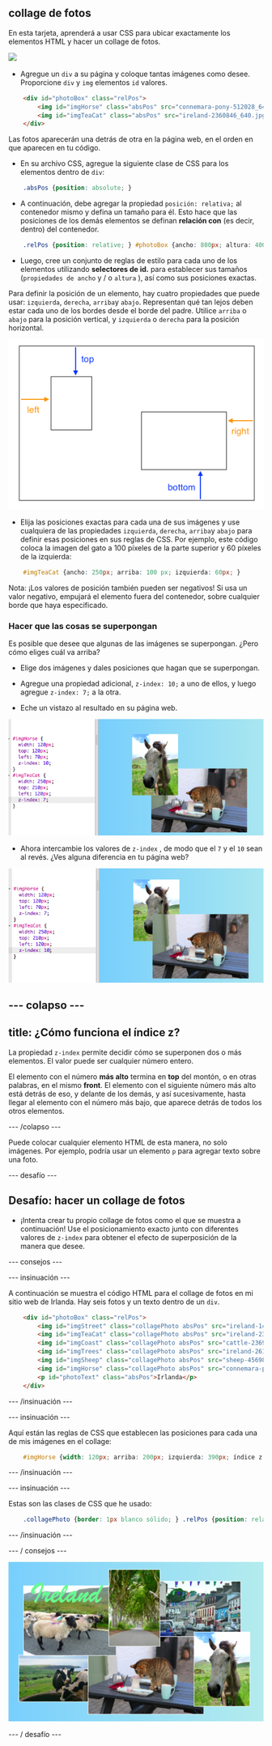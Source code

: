 ## collage de fotos

En esta tarjeta, aprenderá a usar CSS para ubicar exactamente los elementos HTML y hacer un collage de fotos.

![](images/photoCollageWithText_wide.png)

+ Agregue un `div` a su página y coloque tantas imágenes como desee. Proporcione `div` y `img` elementos `id` valores.

```html
    <div id="photoBox" class="relPos">
        <img id="imgHorse" class="absPos" src="connemara-pony-512028_640.jpg" alt="Connemara pony" />
        <img id="imgTeaCat" class="absPos" src="ireland-2360846_640.jpg" alt="Even cats drink tea in Ireland!" />
    </div>
```

Las fotos aparecerán una detrás de otra en la página web, en el orden en que aparecen en tu código.

+ En su archivo CSS, agregue la siguiente clase de CSS para los elementos dentro de `div`: 

```css
    .absPos {position: absolute; }
```

+ A continuación, debe agregar la propiedad `posición: relativa;` al contenedor mismo y defina un tamaño para él. Esto hace que las posiciones de los demás elementos se definan **relación con** (es decir, dentro) del contenedor.

```css
    .relPos {position: relative; } #photoBox {ancho: 800px; altura: 400px; }
```

+ Luego, cree un conjunto de reglas de estilo para cada uno de los elementos utilizando **selectores de id.** para establecer sus tamaños (`propiedades de ancho` y / o `altura` ), así como sus posiciones exactas.

Para definir la posición de un elemento, hay cuatro propiedades que puede usar: `izquierda`, `derecha`, `arriba`y `abajo`. Representan qué tan lejos deben estar cada uno de los bordes desde el borde del padre. Utilice `arriba` o `abajo` para la posición vertical, y `izquierda` o `derecha` para la posición horizontal.

![Diagrama que muestra cómo las propiedades superior, izquierda, inferior y derecha se relacionan con el contenedor principal](images/cssPositionProperties.png)

+ Elija las posiciones exactas para cada una de sus imágenes y use cualquiera de las propiedades `izquierda`, `derecha`, `arriba`y `abajo` para definir esas posiciones en sus reglas de CSS. Por ejemplo, este código coloca la imagen del gato a 100 píxeles de la parte superior y 60 píxeles de la izquierda:

```css
    #imgTeaCat {ancho: 250px; arriba: 100 px; izquierda: 60px; }
```

Nota: ¡Los valores de posición también pueden ser negativos! Si usa un valor negativo, empujará el elemento fuera del contenedor, sobre cualquier borde que haya especificado.

### Hacer que las cosas se superpongan

Es posible que desee que algunas de las imágenes se superpongan. ¿Pero cómo eliges cuál va arriba?

+ Elige dos imágenes y dales posiciones que hagan que se superpongan.

+ Agregue una propiedad adicional, `z-index: 10;` a uno de ellos, y luego agregue `z-index: 7;` a la otra.

+ Eche un vistazo al resultado en su página web.

![](images/horse10Cat7.png)

+ Ahora intercambie los valores de `z-index` , de modo que el `7` y el `10` sean al revés. ¿Ves alguna diferencia en tu página web?

![](images/horse7Cat10.png)

## \--- colapso \---

## title: ¿Cómo funciona el índice z?

La propiedad `z-index` permite decidir cómo se superponen dos o más elementos. El valor puede ser cualquier número entero.

El elemento con el número **más alto** termina en **top** del montón, o en otras palabras, en el mismo **front**. El elemento con el siguiente número más alto está detrás de eso, y delante de los demás, y así sucesivamente, hasta llegar al elemento con el número más bajo, que aparece detrás de todos los otros elementos.

\--- /colapso \---

Puede colocar cualquier elemento HTML de esta manera, no solo imágenes. Por ejemplo, podría usar un elemento `p` para agregar texto sobre una foto.

\--- desafío \---

## Desafío: hacer un collage de fotos

+ ¡Intenta crear tu propio collage de fotos como el que se muestra a continuación! Use el posicionamiento exacto junto con diferentes valores de `z-index` para obtener el efecto de superposición de la manera que desee.

\--- consejos \---

\--- insinuación \---

A continuación se muestra el código HTML para el collage de fotos en mi sitio web de Irlanda. Hay seis fotos y un texto dentro de un `div`.

```html
    <div id="photoBox" class="relPos">
        <img id="imgStreet" class="collagePhoto absPos" src="ireland-1474045_640.jpg" alt="Irish town" />
        <img id="imgTeaCat" class="collagePhoto absPos" src="ireland-2360846_640.jpg" alt="Even cats drink tea in Ireland!" />
        <img id="imgCoast" class="collagePhoto absPos" src="cattle-2369463_640.jpg" alt="Cows at the coast" />
        <img id="imgTrees" class="collagePhoto absPos" src="ireland-2614852_640.jpg" alt="Tree tunnel" />
        <img id="imgSheep" class="collagePhoto absPos" src="sheep-456989_640.jpg" alt="Sheep on the road" />
        <img id="imgHorse" class="collagePhoto absPos" src="connemara-pony-512028_640.jpg" alt="Connemara pony" />
        <p id="photoText" class="absPos">Irlanda</p>
    </div>
```

\--- /insinuación \---

\--- insinuación \---

Aquí están las reglas de CSS que establecen las posiciones para cada una de mis imágenes en el collage:

```css
    #imgHorse {width: 120px; arriba: 200px; izquierda: 390px; índice z: 10; } #imgSheep {ancho: 200px; arriba: 100 px; izquierda: 20px; índice z: 8; } #imgCoast {ancho: 150px; arriba: 250px; izquierda: 10px; índice z: 5; } #imgTrees {ancho: 110px; arriba: 65px; izquierda: 205px; índice z: 9; } #imgTeaCat {ancho: 250px; arriba: 210px; izquierda: 160px; índice z: 7; } #imgStreet {ancho: 180px; arriba: 90px; izquierda: 310px; índice z: 6; } #photoText {font-family: "script script MT"; color: verde claro; tamaño de letra: 4em; izquierda: 35px; arriba: 15px; índice z: 20; }
```

\--- /insinuación \---

\--- insinuación \---

Estas son las clases de CSS que he usado:

```css
    .collagePhoto {border: 1px blanco sólido; } .relPos {position: relative; } .absPos {position: absolute; }
```

\--- /insinuación \---

\--- / consejos \---

![Collage de fotos con texto en la parte superior](images/photoCollageExample.png)

\--- / desafío \---